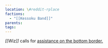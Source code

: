```yaml
---
location: \#reddit-rplace
factions:
  - "[[Kessoku Band]]"
parents: 
tags: 
---
```

*[[Wiz]]* calls for [assistance on the bottom border.](https://discord.com/channels/1093664259273130084/1131230952119615600/1131580482514079814)
